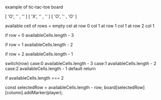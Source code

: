 example of tic-tac-toe board

[ 'O', '' , ''  ] 
[ 'X', '' , ''  ] 
[ 'O', '' , 'O' ]

available cell of rows = empty cel at row 0 col 1
                           at row 1 col 1
                           at row 2 col 1
<!-- using if else -->
if row = 0
    availableCells.length - 3

if row = 1
    availableCells.length - 2

if row = 2
    availableCells.length - 1

<!-- using switch case -->
switch(row)
    case:0
    availableCells.length - 3
    case:1
    availableCells.length - 2
    case:2
    availableCells.length - 1
    default
    return

<!-- how about there's 2 empty row, what would happen to selected row????? -->
<!-- idea : find row and col with index -->
if availableCells.length === 2


const selectedRow = availableCells.length - row;
board[selectedRow][column].addMarker(player);